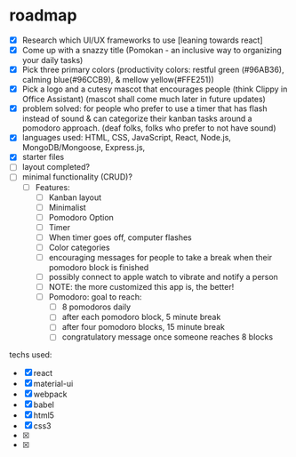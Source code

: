 # roadmap

- [x] Research which UI/UX frameworks to use [leaning towards react]
- [x] Come up with a snazzy title (Pomokan - an inclusive way to organizing your daily tasks)
- [x] Pick three primary colors (productivity colors: restful green (#96AB36), calming blue(#96CCB9), & mellow yellow(#FFE251))
- [x] Pick a logo and a cutesy mascot that encourages people (think Clippy in Office Assistant) (mascot shall come much later in future updates)
- [x] problem solved: for people who prefer to use a timer that has flash instead of sound & can categorize their kanban tasks around a pomodoro approach. (deaf folks, folks who prefer to not have sound)
- [x] languages used: HTML, CSS, JavaScript, React, Node.js, MongoDB/Mongoose, Express.js,
- [x] starter files
- [ ] layout completed?
- [ ] minimal functionality (CRUD)?
    - [ ] Features: 
        - [ ] Kanban layout
        - [ ] Minimalist
        - [ ] Pomodoro Option
        - [ ] Timer
        - [ ] When timer goes off, computer flashes
        - [ ] Color categories
        - [ ] encouraging messages for people to take a break when their pomodoro block is finished
        - [ ] possibly connect to apple watch to vibrate and notify a person 
        - [ ] NOTE: the more customized this app is, the better!
        - [ ] Pomodoro: goal to reach: 
            - [ ] 8 pomodoros daily
            - [ ] after each pomodoro block, 5 minute break
            - [ ] after four pomodoro blocks, 15 minute break
            - [ ] congratulatory message once someone reaches 8 blocks

techs used: 

- [x] react
- [x] material-ui
- [x] webpack
- [x] babel
- [x] html5
- [x] css3
- [x] 
- [x]
